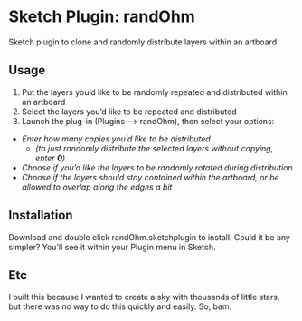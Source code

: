 Sketch Plugin: randOhm
======
Sketch plugin to clone and randomly distribute layers within an artboard

## Usage
 
1. Put the layers you’d like to be randomly repeated and distributed within an artboard
2. Select the layers you’d like to be repeated and distributed
3. Launch the plug-in (Plugins --> randOhm), then select your options:
  - *Enter how many copies you’d like to be distributed*
    - *(to just randomly distribute the selected layers without copying, enter **0**)*
  - *Choose if you’d like the layers to be randomly rotated during distribution*
  - *Choose if the layers should stay contained within the artboard, or be allowed to overlap along the edges a bit*

## Installation
Download and double click randOhm.sketchplugin to install. Could it be any simpler? You'll see it within your Plugin menu in Sketch. 

## Etc
I built this because I wanted to create a sky with thousands of little stars, but there was no way to do this quickly and easily. So, bam.
